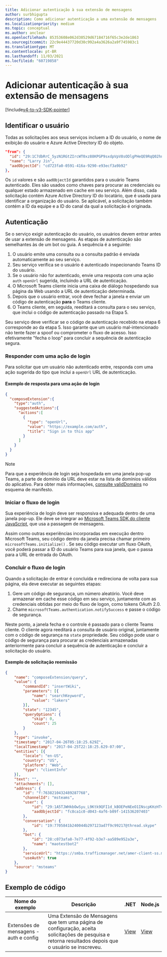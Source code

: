 ```yaml
---
title: Adicionar autenticação à sua extensão de mensagens
author: surbhigupta
description: Como adicionar autenticação a uma extensão de mensagens
ms.localizationpriority: medium
ms.topic: conceptual
ms.author: anclear
ms.openlocfilehash: 85353608e062d30529d67184716f65c3e2de1863
ms.sourcegitcommit: 22c9e44437720d30c992a4a3626a2a9f745983c1
ms.translationtype: MT
ms.contentlocale: pt-BR
ms.lasthandoff: 11/03/2021
ms.locfileid: "60719858"
---
```

# <a name="add-authentication-to-your-messaging-extension"></a>Adicionar autenticação à sua extensão de mensagens

[!include[v4-to-v3-SDK-pointer](~/includes/v4-to-v3-pointer-me.md)]

## <a name="identify-the-user"></a>Identificar o usuário

Todas as solicitações aos seus serviços incluem a ID do usuário, o nome de exibição do usuário e Azure Active Directory ID do objeto.

```json
"from": {
  "id": "29:1C7dbRrC_5yzN1RGtZIrcWT0xz88KPGP9sxdpVpV8sODlgPHeQE9RqQ02hnpuKzy6zZ-AaZx6swUOMj_Dsdse3TQ4sIaeebbFBF-VgjJy_nY",
  "name": "Larry Jin",
  "aadObjectId": "cd723fa0-0591-416a-9290-e93ecf3a9b92"
},
```

Os `id` valores e são `aadObjectId` garantidos para o usuário Teams autenticado. Eles são usados como chaves para procurar as credenciais ou qualquer estado armazenado em cache em seu serviço. Além disso, cada solicitação contém Azure Active Directory ID do locatário, que é usada para identificar a organização do usuário. Se aplicável, a solicitação também contém a ID da equipe e a ID do canal da qual a solicitação é originada.

## <a name="authentication"></a>Autenticação

Se o serviço exigir autenticação do usuário, os usuários devem entrar antes de usar a extensão de mensagens. As etapas de autenticação são semelhantes às de um bot ou guia. A sequência é a seguinte:

1. O usuário emite uma consulta ou a consulta padrão é enviada automaticamente ao seu serviço.
1. Seu serviço verifica se o usuário é autenticado inspecionando Teams ID do usuário.
1. Se o usuário não for autenticado, envie uma resposta com uma ação `auth` `openUrl` sugerida, incluindo a URL de autenticação.
1. O Microsoft Teams cliente inicia uma caixa de diálogo hospedando sua página da Web usando a URL de autenticação determinada.
1. Depois que o usuário entrar, você deve fechar a janela e enviar um código de autenticação **para** o Teams cliente.
1. O Teams cliente, em seguida, reeditará a consulta para o seu serviço, que inclui o código de autenticação passado na Etapa 5.

Seu serviço deve verificar se o código de autenticação recebido na etapa 6 corresponde ao da etapa 5. Isso garante que um usuário mal-intencionado não tente fazer a spoof ou comprometer o fluxo de acesso. Isso efetivamente "fecha o loop" para concluir a sequência de autenticação segura.

### <a name="respond-with-a-sign-in-action"></a>Responder com uma ação de login

Para solicitar que um usuário não autenticado entre, responda com uma ação sugerida do tipo que inclui a `openUrl` URL de autenticação.

#### <a name="response-example-for-a-sign-in-action"></a>Exemplo de resposta para uma ação de login

```json
{
  "composeExtension":{
    "type":"auth",
    "suggestedActions":{
      "actions":[
        {
          "type": "openUrl",
          "value": "https://example.com/auth",
          "title": "Sign in to this app"
        }
      ]
    }
  }
}
```

> [!NOTE]
> Para que a experiência de login seja hospedada em uma janela pop-up Teams, a parte de domínio da URL deve estar na lista de domínios válidos do aplicativo. Para obter mais informações, [consulte validDomains](~/resources/schema/manifest-schema.md#validdomains) no esquema de manifesto.

### <a name="start-the-sign-in-flow"></a>Iniciar o fluxo de login

Sua experiência de login deve ser responsiva e adequada dentro de uma janela pop-up. Ele deve se integrar ao [Microsoft Teams SDK do cliente JavaScript](/javascript/api/overview/msteams-client), que usa a passagem de mensagens.

Assim como outras experiências incorporadas em execução dentro Microsoft Teams, seu código dentro da janela precisa chamar primeiro `microsoftTeams.initialize()` . Se seu código executar um fluxo OAuth, você poderá passar a ID do usuário Teams para sua janela, que o passa para a URL de entrada do OAuth.

### <a name="complete-the-sign-in-flow"></a>Concluir o fluxo de login

Quando a solicitação de entrar é concluída e redireciona de volta para sua página, ela deve executar as seguintes etapas:

1. Gere um código de segurança, um número aleatório. Você deve armazenar em cache esse código em seu serviço, juntamente com as credenciais obtidas por meio do fluxo de logon, como tokens OAuth 2.0.
1. Chame `microsoftTeams.authentication.notifySuccess` e passe o código de segurança.

Neste ponto, a janela fecha e o controle é passado para o cliente Teams cliente. O cliente agora reeditará a consulta de usuário original, juntamente com o código de segurança na `state` propriedade. Seu código pode usar o código de segurança para procurar as credenciais armazenadas anteriormente para concluir a sequência de autenticação e concluir a solicitação do usuário.

#### <a name="reissued-request-example"></a>Exemplo de solicitação reemissão

```json
{
    "name": "composeExtension/query",
    "value": {
        "commandId": "insertWiki",
        "parameters": [{
            "name": "searchKeyword",
            "value": "lakers"
        }],
        "state": "12345",
        "queryOptions": {
            "skip": 0,
            "count": 25
        }
    },
    "type": "invoke",
    "timestamp": "2017-04-26T05:18:25.629Z",
    "localTimestamp": "2017-04-25T22:18:25.629-07:00",
    "entities": [{
        "locale": "en-US",
        "country": "US",
        "platform": "Web",
        "type": "clientInfo"
    }],
    "text": "",
    "attachments": [],
    "address": {
        "id": "f:7638210432489287768",
        "channelId": "msteams",
        "user": {
            "id": "29:1A5TJWHkbOwSyu_L9Ktk9QFI1d_kBOEPeNEeO1INscpKHzHTvWfiau5AX_6y3SuiOby-r73dzHJ17HipUWqGPgw",
            "aadObjectId": "fc8ca1c0-d043-4af6-b09f-141536207403"
        },
        "conversation": {
            "id": "19:7705841b240044b297123ad7f9c99217@thread.skype"
        },
        "bot": {
            "id": "28:c073afa8-7e77-4f92-b3e7-aa589e952a3e",
            "name": "maotestbot2"
        },
        "serviceUrl": "https://smba.trafficmanager.net/amer-client-ss.msg/",
        "useAuth": true
    },
    "source": "msteams"
}
```

## <a name="code-sample"></a>Exemplo de código
|**Nome do exemplo** | **Descrição** |**.NET** | **Node.js**|
|----------------|-----------------|--------------|----------------|
|Extensões de mensagens - auth e config | Uma Extensão de Mensagens que tem uma página de configuração, aceita solicitações de pesquisa e retorna resultados depois que o usuário se inscreveu. |[View](https://github.com/microsoft/BotBuilder-Samples/tree/main/samples/csharp_dotnetcore/52.teams-messaging-extensions-search-auth-config)|[View](https://github.com/microsoft/BotBuilder-Samples/blob/main/samples/javascript_nodejs/52.teams-messaging-extensions-search-auth-config)| 

 
